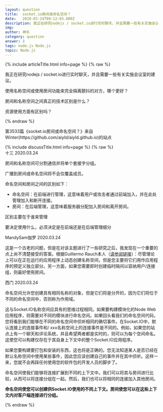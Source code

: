 ```yaml
---
layout: question
title:  socket.io房间或命名空间？
date:   2020-03-24T09:12:03.000Z
description: 我正在研究nodejs / socket.io进行实时聊天，并且需要一些有关实施会议室的建议。使用名称空间或使用房间功能来完全隔离颤抖的对方，哪个更好...
img: 
author: 神乐
category: question
answer: 3
tags: node.js Node.js
topic: Node.js
---
```

<div class="article-root">
  <div class="article">
    {% include articleTitle.html info=page %}
    {% raw %}
    <div class="article-content"><p><font style="vertical-align: inherit;"><font style="vertical-align: inherit;">我正在研究nodejs / socket.io进行实时聊天，并且需要一些有关实施会议室的建议。</font></font></p>

<p><font style="vertical-align: inherit;"><font style="vertical-align: inherit;">使用名称空间或使用房间功能来完全隔离颤抖的对方，哪个更好？</font></font></p>

<p><font style="vertical-align: inherit;"><font style="vertical-align: inherit;">房间和名称空间之间真正的技术区别是什么？</font></font></p>

<p><font style="vertical-align: inherit;"><font style="vertical-align: inherit;">资源使用方面有区别吗？</font></font></p></div>
    {% endraw %}
  </div>
  <p class="winter_mark">第3533篇《socket.io房间或命名空间？》来自Winter(https://github.com/aiyld/aiyld.github.io)的站点</p>
  <div class="discuss-wrapper">
    {% include discussTitle.html info=page %}
    {% raw %}
    <div class="discuss-item">
        <div class="discuss-parent">
          <div class="discuss-meta">
            <span class="discuss-user">十三</span>
            <span class="discuss-time">2020.03.24</span>
          </div>
          <div class="discuss-comment"><p><font style="vertical-align: inherit;"><font style="vertical-align: inherit;">房间和名称空间可分割通信并将单个套接字分组。</font></font></p>

<p><font style="vertical-align: inherit;"><font style="vertical-align: inherit;">广播到房间或命名空间将不会仅覆盖成员。</font></font></p>

<p><font style="vertical-align: inherit;"><font style="vertical-align: inherit;">命名空间和房间之间的区别如下：</font></font></p>

<ul>
<li><font style="vertical-align: inherit;"><font style="vertical-align: inherit;">命名空间：在前端进行管理，这意味着用户或攻击者通过前端加入，并在此处管理加入和断开连接。</font></font></li>
<li><font style="vertical-align: inherit;"><font style="vertical-align: inherit;">房间：在后端管理，这意味着服务器分配加入房间和离开房间。</font></font></li>
</ul>

<p><font style="vertical-align: inherit;"><font style="vertical-align: inherit;">区别主要在于谁来管理</font></font></p>

<p><font style="vertical-align: inherit;"><font style="vertical-align: inherit;">要决定使用什么，必须决定是在前端还是在后端管理细分</font></font></p></div>
        </div></div><div class="discuss-item">
        <div class="discuss-parent">
          <div class="discuss-meta">
            <span class="discuss-user">MandySam伽罗</span>
            <span class="discuss-time">2020.03.24</span>
          </div>
          <div class="discuss-comment"><p><font style="vertical-align: inherit;"><font style="vertical-align: inherit;">这是一个古老的问题，但是在对该主题进行了一些研究之后，我发现在一个重要的点上尚不清楚接受的答案。</font><font style="vertical-align: inherit;">根据Guillermo Rauch本人（</font></font><a href="https://groups.google.com/forum/#!topic/socket_io/dqpWtO8ZoAU"><font style="vertical-align: inherit;"><font style="vertical-align: inherit;">请参阅链接</font></font></a><font style="vertical-align: inherit;"><font style="vertical-align: inherit;">）：尽管理论上可以在正在运行的应用程序上动态创建名称空间，但是您主要将它们用作应用程序的预定义独立部分。</font><font style="vertical-align: inherit;">另一方面，如果您需要即时创建临时隔间以容纳用户/连接组，则最好使用房间。   </font></font></p></div>
        </div></div><div class="discuss-item">
        <div class="discuss-parent">
          <div class="discuss-meta">
            <span class="discuss-user">西门</span>
            <span class="discuss-time">2020.03.24</span>
          </div>
          <div class="discuss-comment"><p><font style="vertical-align: inherit;"><font style="vertical-align: inherit;">命名空间允许您创建具有相同名称的对象，但是它们将是分开的，因为它们将位于不同的命名空间中，否则称为作用域。</font></font></p>

<p><font style="vertical-align: inherit;"><font style="vertical-align: inherit;">这与Socket.IO名称空间应具有的思维过程相同。</font><font style="vertical-align: inherit;">如果要构建模块化的Node Web应用程序，则需要对不同的模块进行命名空间。</font><font style="vertical-align: inherit;">如果回头看我们的命名空间代码，您将看到我们能够在不同的命名空间中侦听相同的确切事件。</font><font style="vertical-align: inherit;">在Socket.IO中，默认连接上的连接事件和/ xxx名称空间上的连接事件是不同的。</font><font style="vertical-align: inherit;">例如，如果您的站点上有一个聊天和评论系统，并且希望两者都是实时的，则可以为每个空间命名。</font><font style="vertical-align: inherit;">这使您可以构建仅存在于其自身上下文中的整个Socket.IO应用程序。</font></font></p>

<p><font style="vertical-align: inherit;"><font style="vertical-align: inherit;">如果您要构建要打包和安装的东西，这也将是正确的。</font><font style="vertical-align: inherit;">您无法知道某人是否已经在默认名称空间中使用某些事件，因此您应该创建自己的事件并在其中侦听。</font><font style="vertical-align: inherit;">这样一来，您就不会再踩任何使用您的软件包的开发人员的脚步了。</font></font></p>

<p><font style="vertical-align: inherit;"><font style="vertical-align: inherit;">命名空间使我们能够将连接扩展到不同的上下文中。</font><font style="vertical-align: inherit;">我们可以将其与房间进行比较，从而可以将连接分组在一起。然后，我们也可以将相同的连接加入其他房间。</font></font></p>

<p><strong><font style="vertical-align: inherit;"><font style="vertical-align: inherit;">命名空间使您可以创建供Socket.IO使用的不同上下文。房间使您可以在这些上下文内对客户端连接进行分组。</font></font></strong></p></div>
        </div></div>
    {% endraw %}
  </div>
<div>
